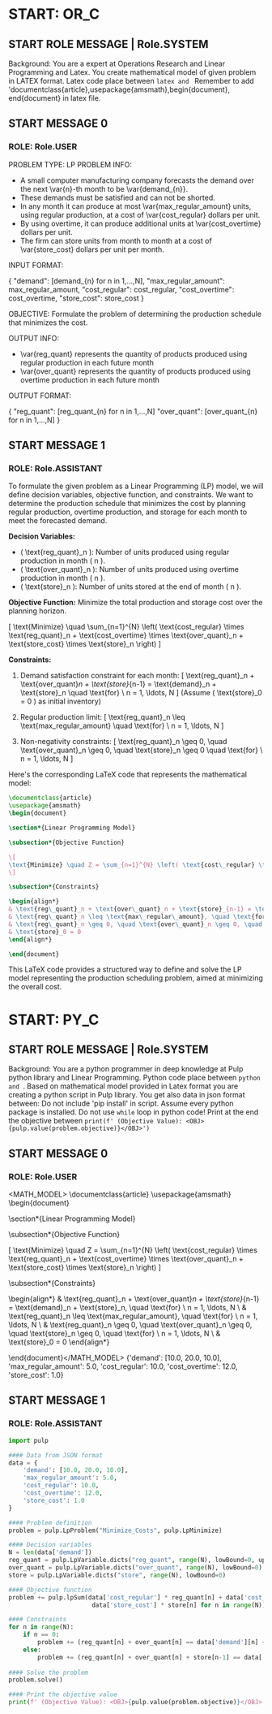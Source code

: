 # START: OR_C 
## START ROLE MESSAGE | Role.SYSTEM 
Background: You are a expert at Operations Research and Linear Programming and Latex. You create mathematical model of given problem in LATEX format. Latex code place between ```latex and ``` Remember to add 'documentclass{article},usepackage{amsmath},begin{document}, end{document} in latex file. 
## START MESSAGE 0 
### ROLE: Role.USER
<DESCRIPTION>
PROBLEM TYPE: LP
PROBLEM INFO:

- A small computer manufacturing company forecasts the demand over the next \var{n}-th month to be \var{demand_{n}}.
- These demands must be satisfied and can not be shorted.
- In any month it can produce at most \var{max_regular_amount} units, using regular production, at a cost of \var{cost_regular} dollars per unit. 
- By using overtime, it can produce additional units at \var{cost_overtime} dollars per unit. 
- The firm can store units from month to month at a cost of \var{store_cost} dollars per unit per month. 

INPUT FORMAT:

{
	"demand": [demand_{n} for n in 1,...,N],
	"max_regular_amount": max_regular_amount,
	"cost_regular": cost_regular,
	"cost_overtime": cost_overtime,
	"store_cost": store_cost
}


OBJECTIVE: Formulate the problem of determining the production schedule that minimizes the cost.

OUTPUT INFO:

- \var{reg_quant} represents the quantity of products produced using regular production in each future month
- \var{over_quant} represents the quantity of products produced using overtime production in each future month

OUTPUT FORMAT:

{
	"reg_quant": [reg_quant_{n} for n in 1,...,N]
	"over_quant": [over_quant_{n} for n in 1,...,N]
}
</DESCRIPTION>


## START MESSAGE 1 
### ROLE: Role.ASSISTANT
To formulate the given problem as a Linear Programming (LP) model, we will define decision variables, objective function, and constraints. We want to determine the production schedule that minimizes the cost by planning regular production, overtime production, and storage for each month to meet the forecasted demand.

**Decision Variables:**
- \( \text{reg\_quant}_n \): Number of units produced using regular production in month \( n \).
- \( \text{over\_quant}_n \): Number of units produced using overtime production in month \( n \).
- \( \text{store}_n \): Number of units stored at the end of month \( n \).

**Objective Function:**
Minimize the total production and storage cost over the planning horizon.

\[
\text{Minimize} \quad \sum_{n=1}^{N} \left( \text{cost\_regular} \times \text{reg\_quant}_n + \text{cost\_overtime} \times \text{over\_quant}_n + \text{store\_cost} \times \text{store}_n \right)
\]

**Constraints:**
1. Demand satisfaction constraint for each month:
   \[
   \text{reg\_quant}_n + \text{over\_quant}_n + \text{store}_{n-1} = \text{demand}_n + \text{store}_n \quad \text{for} \ n = 1, \ldots, N
   \]
   (Assume \( \text{store}_0 = 0 \) as initial inventory)

2. Regular production limit:
   \[
   \text{reg\_quant}_n \leq \text{max\_regular\_amount} \quad \text{for} \ n = 1, \ldots, N
   \]

3. Non-negativity constraints:
   \[
   \text{reg\_quant}_n \geq 0, \quad \text{over\_quant}_n \geq 0, \quad \text{store}_n \geq 0 \quad \text{for} \ n = 1, \ldots, N
   \]

Here's the corresponding LaTeX code that represents the mathematical model:

```latex
\documentclass{article}
\usepackage{amsmath}
\begin{document}

\section*{Linear Programming Model}

\subsection*{Objective Function}

\[
\text{Minimize} \quad Z = \sum_{n=1}^{N} \left( \text{cost\_regular} \times \text{reg\_quant}_n + \text{cost\_overtime} \times \text{over\_quant}_n + \text{store\_cost} \times \text{store}_n \right)
\]

\subsection*{Constraints}

\begin{align*}
& \text{reg\_quant}_n + \text{over\_quant}_n + \text{store}_{n-1} = \text{demand}_n + \text{store}_n, \quad \text{for} \ n = 1, \ldots, N \\
& \text{reg\_quant}_n \leq \text{max\_regular\_amount}, \quad \text{for} \ n = 1, \ldots, N \\
& \text{reg\_quant}_n \geq 0, \quad \text{over\_quant}_n \geq 0, \quad \text{store}_n \geq 0, \quad \text{for} \ n = 1, \ldots, N \\
& \text{store}_0 = 0
\end{align*}

\end{document}
``` 

This LaTeX code provides a structured way to define and solve the LP model representing the production scheduling problem, aimed at minimizing the overall cost.

# START: PY_C 
## START ROLE MESSAGE | Role.SYSTEM 
Background: You are a python programmer in deep knowledge at Pulp python library and Linear Programming. Python code place between ```python and ```. Based on mathematical model provided in Latex format you are creating a python script in Pulp library. You get also data in json format between: <DATA></DATA> Do not include 'pip install' in script. Assume every python package is installed. Do not use `while` loop in python code! Print at the end the objective between <OBJ></OBJ> `print(f' (Objective Value): <OBJ>{pulp.value(problem.objective)}</OBJ>')` 
## START MESSAGE 0 
### ROLE: Role.USER
<MATH_MODEL>
\documentclass{article}
\usepackage{amsmath}
\begin{document}

\section*{Linear Programming Model}

\subsection*{Objective Function}

\[
\text{Minimize} \quad Z = \sum_{n=1}^{N} \left( \text{cost\_regular} \times \text{reg\_quant}_n + \text{cost\_overtime} \times \text{over\_quant}_n + \text{store\_cost} \times \text{store}_n \right)
\]

\subsection*{Constraints}

\begin{align*}
& \text{reg\_quant}_n + \text{over\_quant}_n + \text{store}_{n-1} = \text{demand}_n + \text{store}_n, \quad \text{for} \ n = 1, \ldots, N \\
& \text{reg\_quant}_n \leq \text{max\_regular\_amount}, \quad \text{for} \ n = 1, \ldots, N \\
& \text{reg\_quant}_n \geq 0, \quad \text{over\_quant}_n \geq 0, \quad \text{store}_n \geq 0, \quad \text{for} \ n = 1, \ldots, N \\
& \text{store}_0 = 0
\end{align*}

\end{document}</MATH_MODEL>
<DATA>
{'demand': [10.0, 20.0, 10.0], 'max_regular_amount': 5.0, 'cost_regular': 10.0, 'cost_overtime': 12.0, 'store_cost': 1.0}</DATA>


## START MESSAGE 1 
### ROLE: Role.ASSISTANT
```python
import pulp

#### Data from JSON format
data = {
    'demand': [10.0, 20.0, 10.0],
    'max_regular_amount': 5.0,
    'cost_regular': 10.0,
    'cost_overtime': 12.0,
    'store_cost': 1.0
}

#### Problem definition
problem = pulp.LpProblem("Minimize_Costs", pulp.LpMinimize)

#### Decision variables
N = len(data['demand'])
reg_quant = pulp.LpVariable.dicts("reg_quant", range(N), lowBound=0, upBound=data['max_regular_amount'])
over_quant = pulp.LpVariable.dicts("over_quant", range(N), lowBound=0)
store = pulp.LpVariable.dicts("store", range(N), lowBound=0)

#### Objective function
problem += pulp.lpSum(data['cost_regular'] * reg_quant[n] + data['cost_overtime'] * over_quant[n] + 
                       data['store_cost'] * store[n] for n in range(N)), "Total_Cost"

#### Constraints
for n in range(N):
    if n == 0:
        problem += (reg_quant[n] + over_quant[n] == data['demand'][n] + store[n]), f"Demand_Constraint_{n}"
    else:
        problem += (reg_quant[n] + over_quant[n] + store[n-1] == data['demand'][n] + store[n]), f"Demand_Constraint_{n}"
        
#### Solve the problem
problem.solve()

#### Print the objective value
print(f' (Objective Value): <OBJ>{pulp.value(problem.objective)}</OBJ>')
```

